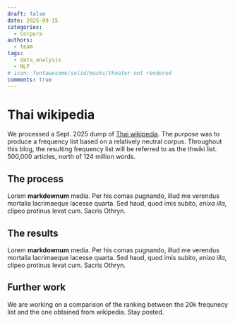 ```yaml
---
draft: false 
date: 2025-09-15
categories:
  - Corpora
authors:
  - team
tags:
  - data_analysis
  - NLP
# icon: fontawesome/solid/masks/theater not rendered
comments: true
---
```


# Thai wikipedia

We processed a Sept. 2025 dump of [Thai wikipedia](https://th.wikipedia.org/). The purpose was to produce a frequency list based on a relatively neutral corpus. Throughout this blog, the resulting frequency list will be referred to as the thwiki list. 500,000 articles, north of 124 million words.

<!-- more -->

## The process

Lorem **markdownum** media. Per his comas pugnando, illud me verendus mortalia
lacrimaeque lacesse quarta. Sed haud, quod imis subito, *enixa illa*, clipeo
protinus levat cum. Sacris Othryn.

## The results

Lorem **markdownum** media. Per his comas pugnando, illud me verendus mortalia
lacrimaeque lacesse quarta. Sed haud, quod imis subito, *enixa illa*, clipeo
protinus levat cum. Sacris Othryn.

## Further work

We are working on a comparison of the ranking between the 20k frequnecy list and the one obtained from wikipedia. Stay posted.